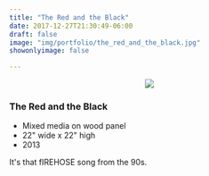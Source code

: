 ```yaml
---
title: "The Red and the Black"
date: 2017-12-27T21:30:49-06:00
draft: false
image: "img/portfolio/the_red_and_the_black.jpg"
showonlyimage: false

---
```

<p align="center"><img src="/img/portfolio/the_red_and_the_black.jpg">

### The Red and the Black

* Mixed media on wood panel
* 22" wide x 22" high
* 2013

It's that fIREHOSE song from the 90s.
